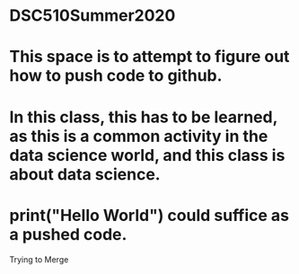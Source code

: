 # DSC510Summer2020
# This space is to attempt to figure out how to push code to github. 
# In this class, this has to be learned, as this is a common activity in the data science world, and this class is about data science.
# print("Hello World") could suffice as a pushed code.
Trying to Merge
